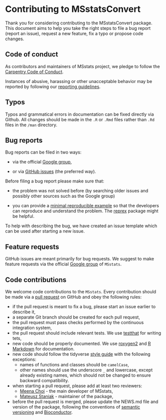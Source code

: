 # Contributing to MSstatsConvert

Thank you for considering contributing to the MSstatsConvert package.
This document aims to help you take the right steps to file a bug report (report an issue),
request a new feature, fix a typo or propose code changes.


## Code of conduct

As contributors and maintainers of MSstats project, we pledge to follow the [Carpentry Code of Conduct](https://docs.carpentries.org/topic_folders/policies/code-of-conduct.html).

Instances of abusive, harassing or other unacceptable behavior may be reported by following our [reporting guidelines](https://docs.carpentries.org/topic_folders/policies/code-of-conduct.html#reporting-guidelines).


## Typos

Typos and grammatical errors in documentation can be fixed directly via Github.
All changes should be made in the `.R` or `.Rmd` files rather than `.Rd` files in the `/man` directory.


## Bug reports

Bug reports can be filed in two ways:

- via the official [Google group](https://groups.google.com/forum/#!forum/msstats),

- or via [GitHub issues](https://github.com/Vitek-Lab/MSstatsConvert/issues) (the preferred way).

Before filing a bug report please make sure that:

- the problem was not solved before
(by searching older issues and possibly other sources such as the Google group)

- you can provide a [minimal reproducible example](https://stackoverflow.com/questions/5963269/how-to-make-a-great-r-reproducible-example) so that the developers can reproduce and understand the problem.
The [reprex](https://reprex.tidyverse.org/) package might be helpful.

To help with describing the bug, we have created an issue template which can be used after starting a new issue.


## Feature requests

GitHub issues are meant primarily for bug requests.
We suggest to make feature requests via the official [Google group](https://groups.google.com/forum/#!forum/msstats) of `MSstats`.


## Code contributions

We welcome code contributions to the `MSstats`.
Every contribution should be made via a [pull request](https://help.github.com/en/github/collaborating-with-issues-and-pull-requests/about-pull-requests) on GitHub and obey the following rules:

* if the pull request is meant to fix a bug, please start an issue earlier to describe it,
* a separate Git branch should be created for each pull request,
* the pull request must pass checks performed by the continuous integration system,
* the pull request should include relevant tests. We use [testthat](https://cran.r-project.org/package=testthat) for writing tets,
* new code should be properly documented. We use [roxygen2](https://cran.r-project.org/package=roxygen2) and
[R Markdown](https://cran.r-project.org/web/packages/roxygen2/vignettes/markdown.html) for documentation.
* new code should follow the tidyverse [style guide](https://style.tidyverse.org) with the following exceptions:
    - names of functions and classes should be `camelCase`,
    - other names should use the underscore `_` and lowercase, except already existing names,
    which should not be changed to ensure backward compatibility.
* when starting a pull request, please add at least two reviewers:
    - [Meena Choi](https://github.com/MeenaChoi) - the main developer of MSstats,
    - [Mateusz Staniak](https://github.com/mstaniak) - maintainer of the package,
* before the pull request is merged, please update the NEWS.md file and version of the package, following the conventions of [semantic versioning](https://semver.org/) and [Bioconductor](http://bioconductor.org/developers/how-to/version-numbering/).
